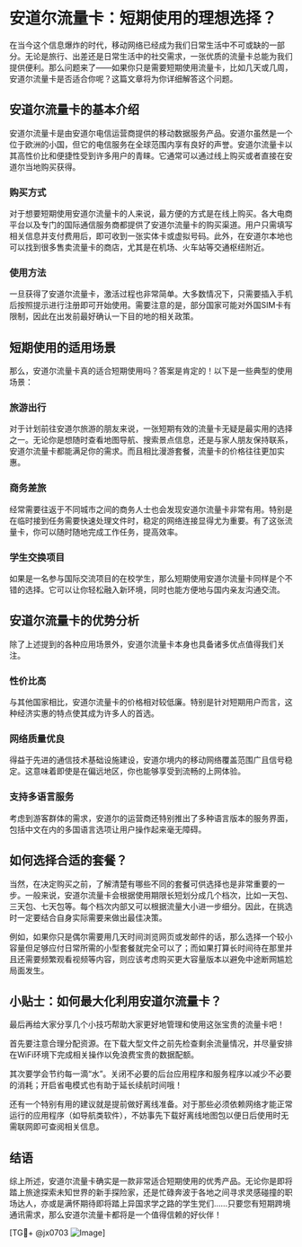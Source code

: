 # 安道尔流量卡：短期使用的理想选择？

在当今这个信息爆炸的时代，移动网络已经成为我们日常生活中不可或缺的一部分。无论是旅行、出差还是日常生活中的社交需求，一张优质的流量卡总能为我们提供便利。那么问题来了——如果你只是需要短期使用流量卡，比如几天或几周，安道尔流量卡是否适合你呢？这篇文章将为你详细解答这个问题。

## 安道尔流量卡的基本介绍

安道尔流量卡是由安道尔电信运营商提供的移动数据服务产品。安道尔虽然是一个位于欧洲的小国，但它的电信服务在全球范围内享有良好的声誉。安道尔流量卡以其高性价比和便捷性受到许多用户的青睐。它通常可以通过线上购买或者直接在安道尔当地购买获得。

### 购买方式

对于想要短期使用安道尔流量卡的人来说，最方便的方式是在线上购买。各大电商平台以及专门的国际通信服务商都提供了安道尔流量卡的购买渠道。用户只需填写相关信息并支付费用后，即可收到一张实体卡或虚拟号码。此外，在安道尔本地也可以找到很多售卖流量卡的商店，尤其是在机场、火车站等交通枢纽附近。

### 使用方法

一旦获得了安道尔流量卡，激活过程也非常简单。大多数情况下，只需要插入手机后按照提示进行注册即可开始使用。需要注意的是，部分国家可能对外国SIM卡有限制，因此在出发前最好确认一下目的地的相关政策。

## 短期使用的适用场景

那么，安道尔流量卡真的适合短期使用吗？答案是肯定的！以下是一些典型的使用场景：

### 旅游出行

对于计划前往安道尔旅游的朋友来说，一张短期有效的流量卡无疑是最实用的选择之一。无论你是想随时查看地图导航、搜索景点信息，还是与家人朋友保持联系，安道尔流量卡都能满足你的需求。而且相比漫游套餐，流量卡的价格往往更加实惠。

### 商务差旅

经常需要往返于不同城市之间的商务人士也会发现安道尔流量卡非常有用。特别是在临时接到任务需要快速处理文件时，稳定的网络连接显得尤为重要。有了这张流量卡，你可以随时随地完成工作任务，提高效率。

### 学生交换项目

如果是一名参与国际交流项目的在校学生，那么短期使用安道尔流量卡同样是个不错的选择。它可以让你轻松融入新环境，同时也能方便地与国内亲友沟通交流。

## 安道尔流量卡的优势分析

除了上述提到的各种应用场景外，安道尔流量卡本身也具备诸多优点值得我们关注。

### 性价比高

与其他国家相比，安道尔流量卡的价格相对较低廉。特别是针对短期用户而言，这种经济实惠的特点使其成为许多人的首选。

### 网络质量优良

得益于先进的通信技术基础设施建设，安道尔境内的移动网络覆盖范围广且信号稳定。这意味着即使是在偏远地区，你也能够享受到流畅的上网体验。

### 支持多语言服务

考虑到游客群体的需求，安道尔的运营商还特别推出了多种语言版本的服务界面，包括中文在内的多国语言选项让用户操作起来毫无障碍。

## 如何选择合适的套餐？

当然，在决定购买之前，了解清楚有哪些不同的套餐可供选择也是非常重要的一步。一般来说，安道尔流量卡会根据使用期限长短划分成几个档次，比如一天包、三天包、七天包等。每个档次内部又可以根据流量大小进一步细分。因此，在挑选时一定要结合自身实际需要来做出最佳决策。

例如，如果你只是偶尔需要用几天时间浏览网页或发邮件的话，那么选择一个较小容量但足够应付日常所需的小型套餐就完全可以了；而如果打算长时间待在那里并且还需要频繁观看视频等内容，则应该考虑购买更大容量版本以避免中途断网尴尬局面发生。

## 小贴士：如何最大化利用安道尔流量卡？

最后再给大家分享几个小技巧帮助大家更好地管理和使用这张宝贵的流量卡吧！

首先要注意合理分配资源。在下载大型文件之前先检查剩余流量情况，并尽量安排在WiFi环境下完成相关操作以免浪费宝贵的数据配额。

其次要学会节约每一滴“水”。关闭不必要的后台应用程序和服务程序以减少不必要的消耗；开启省电模式也有助于延长续航时间哦！

还有一个特别有用的建议就是提前做好离线准备。对于那些必须依赖网络才能正常运行的应用程序（如导航类软件），不妨事先下载好离线地图包以便日后使用时无需联网即可查阅相关信息。

## 结语

综上所述，安道尔流量卡确实是一款非常适合短期使用的优秀产品。无论你是即将踏上旅途探索未知世界的新手探险家，还是忙碌奔波于各地之间寻求灵感碰撞的职场达人，亦或是满怀期待即将踏上异国求学之路的学生党们……只要您有短期跨境通讯需求，那么安道尔流量卡都将是一个值得信赖的好伙伴！

[TG💪+ @jx0703 ![Image](https://github.com/user-attachments/assets/dbca1d08-cadb-493c-b0ec-ad6f7a83f270)]